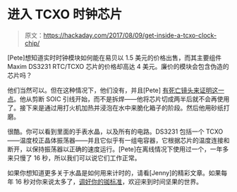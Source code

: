# 进入 TCXO 时钟芯片

> 原文：<https://hackaday.com/2017/08/09/get-inside-a-tcxo-clock-chip/>

[Pete]想知道实时时钟模块如何能在易贝以 1.5 美元的价格出售，而其主要组件 Maxim DS3231 RTC/TCXO 芯片的价格却高达 4 美元。廉价的模块会包含伪造的芯片吗？

他们当然可以。但在这种情况下，他们没有，并且[Pete] [有死亡镜头来证明这一点](https://blog.heypete.com/2017/07/29/a-look-inside-the-ds3231-real-time-clock/)。他从剪断 SOIC 引线开始，而不是拆焊——他将芯片切成两半后就不会再使用了。接下来是通过用打火机加热并浸泡在水中来脆化箱子的阶段。然后他用砂纸打磨。

很酷。你可以看到里面的手表水晶，以及所有的电路。DS3231 包括一个 TCXO——温度校正晶体振荡器——并且它似乎有一组电容器，它根据芯片的温度连接和断开，以保持振荡器以正确的速度运行。[Pete]在离线情况下使用过一个，一年多来只慢了 16 秒，所以我们可以说它们工作正常。

如果你想知道更多关于水晶是如何用来计时的，请看[Jenny]的精彩文章。如果每年 16 秒对你来说太多了，[调好你的铷标准](http://hackaday.com/2015/05/27/measuring-accuracy-of-rubidium-standard/)，欢迎来到时间坚果的世界。